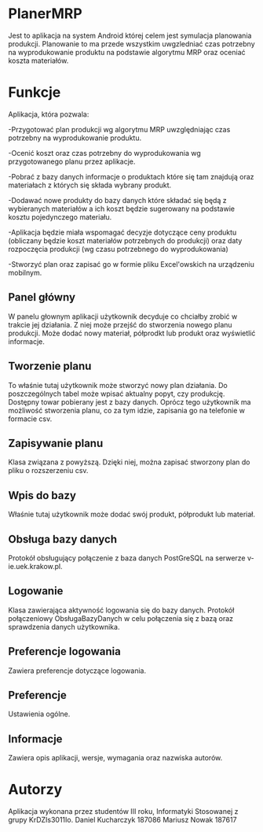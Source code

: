 # PlanerMRP
Jest to aplikacja na system Android której celem jest symulacja planowania produkcji.
Planowanie to ma przede wszystkim uwgzledniać czas potrzebny na wyprodukowanie produktu na podstawie algorytmu MRP 
oraz oceniać koszta materiałów.

# Funkcje
Aplikacja, która pozwala:

-Przygotować plan produkcji wg algorytmu MRP uwzględniając czas potrzebny na wyprodukowanie produktu.

-Ocenić koszt oraz czas potrzebny do wyprodukowania wg przygotowanego planu przez aplikacje.

-Pobrać z bazy danych informacje o produktach które się tam znajdują oraz materiałach z których się składa wybrany produkt.

-Dodawać nowe produkty do bazy danych które składać się będą z wybieranych materiałów a ich koszt będzie sugerowany na podstawie 
kosztu pojedynczego materiału.

-Aplikacja będzie miała wspomagać decyzje dotyczące ceny produktu (obliczany będzie koszt materiałów potrzebnych do produkcji) oraz daty rozpoczęcia produkcji (wg czasu potrzebnego do wyprodukowania)

-Stworzyć plan oraz zapisać go w formie pliku Excel'owskich na urządzeniu mobilnym.

## Panel główny
W panelu głownym aplikacji użytkownik decyduje co chciałby zrobić w trakcie jej działania. Z niej może przejść do stworzenia nowego planu produkcji. Może dodać nowy materiał, półprodkt lub produkt oraz wyświetlić informacje.

## Tworzenie planu
To właśnie tutaj użytkownik może stworzyć nowy plan działania. Do poszczególnych tabel może wpisać aktualny popyt, czy produkcję. Dostępny towar pobierany jest z bazy danych. Oprócz tego użytkownik ma możliwość stworzenia planu, co za tym idzie, zapisania go na telefonie w formacie csv.

## Zapisywanie planu
Klasa związana z powyższą. Dzięki niej, można zapisać stworzony plan do pliku o rozszerzeniu csv.

## Wpis do bazy
Właśnie tutaj użytkownik może dodać swój produkt, półprodukt lub materiał.

## Obsługa bazy danych
Protokół obsługujący połączenie z baza danych PostGreSQL na serwerze v-ie.uek.krakow.pl.

## Logowanie
Klasa zawierająca aktywność logowania się do bazy danych. Protokół połączeniowy ObsługaBazyDanych w celu połączenia się z bazą oraz sprawdzenia danych użytkownika.

## Preferencje logowania
Zawiera preferencje dotyczące logowania.

## Preferencje
Ustawienia ogólne.

## Informacje
Zawiera opis aplikacji, wersje, wymagania oraz nazwiska autorów.

# Autorzy 
Aplikacja wykonana przez studentów III roku, Informatyki Stosowanej z grupy KrDZIs3011Io.
Daniel Kucharczyk 187086
Mariusz Nowak 187617

